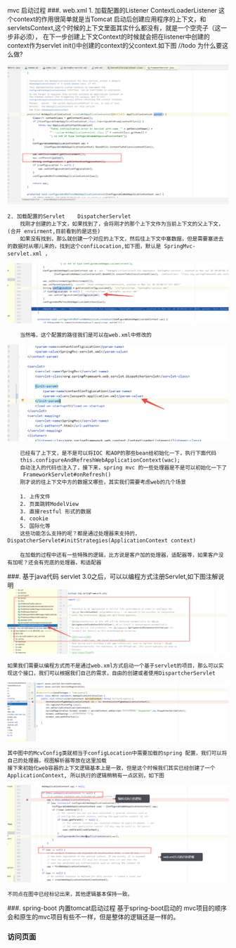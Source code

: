 mvc 启动过程
###. web.xml
    1. 加载配置的Listener   ContextLoaderListener
            这个context的作用很简单就是当Tomcat 启动后创建应用程序的上下文，和servletsContext,这个时候的上下文里面其实什么都没有，就是一个空壳子（这一步非必须），
            在下一步创建上下文Context的时候就会把在listener中创建的context作为servlet init()中创建的context的父context.如下图 
            //todo 为什么要这么做?

![img_6.png](img_6.png)


    2. 加载配置的Servlet    DispatcherServlet
        找刚才创建的上下文，如果找到了，会将刚才的那个上下文作为当前上下文的父上下文，(合并 envirment,目前看到的是这些)
        如果没有找到，那么就创建一个对应的上下文，然后往上下文中塞数据，但是需要塞进去的数据时从哪儿来的，找到这个confiLocation,如下图，默认是 SpringMvc-servlet.xml ，
![img.png](img.png)

        当然咯，这个配置的路径我们是可以在web.xml中修改的
        
![img_1.png](img_1.png)

        已经有了上下文，是不是可以将IOC 和AOP的那些bean给初始化一下，执行下面代码
        this.configureAndRefreshWebApplicationContext(wac);
        自动注入的代码也注入了，接下来，spring mvc 的一些处理器是不是可以初始化一下了
         FrameworkServlet#onRefresh()    
        刚才说的往上下文中方的数据又哪些，其实我们需要考虑web的几个场景

        1. 上传文件
        2. 页面跳转ModelView
        3. 直接restful 形式的数据
        4. cookie 
        5. 国际化等
        这些功能怎么支持的呢？都是通过处理器来支持的，DispatcherServlet#initStrategies(ApplicationContext context)
        
        在加载的过程中还有一些特殊的逻辑，比方说是客户加的处理器，适配器等，如果客户没有加呢？还会有兜底的处理器，和适配器
   
###. 基于java代码
    servlet 3.0之后，可以以编程方式注册Servlet,如下图注解说明
![img_2.png](img_2.png)

    如果我们需要以编程方式而不是通过web.xml方式启动一个基于servlet的项目，那么可以实现这个接口，我们可以根据我们自己的需求，自由的创建或者使用DispartcherServlet 
![img_3.png](img_3.png)

    其中图中的McvConfig类就相当于configLocation中需要加载的spring 配置，我们可以将自己的处理器，视图解析器等放在这里加载
    接下来初始化web容器的上下文逻辑基本上是一致，但是这个时候我们其实已经创建了一个ApplicationContext, 所以执行的逻辑稍稍有一点区别，如下图
![img_5.png](img_5.png)
    
    不同点在图中已经标记出来，其他逻辑基本保持一致。
###. spring-boot 内置tomcat启动过程
    基于spring-boot启动的 mvc项目的顺序会和原生的mvc项目有些不一样，但是整体的逻辑还是一样的。

### 访问页面
    